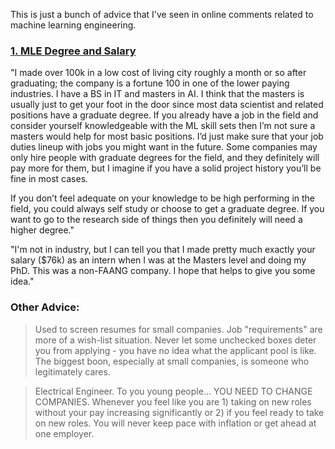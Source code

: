 This is just a bunch of advice that I've seen in online comments related to machine learning engineering.


### [1. MLE Degree and Salary](https://www.reddit.com/r/MachineLearning/comments/185y5wn/d_machine_learning_engineer_salary_increase/)
"I made over 100k in a low cost of living city roughly a month or so after graduating; the company is a fortune 100 in one of the lower paying industries. I have a BS in IT and masters in AI. I think that the masters is usually just to get your foot in the door since most data scientist and related positions have a graduate degree. If you already have a job in the field and consider yourself knowledgeable with the ML skill sets then I’m not sure a masters would help for most basic positions. I’d just make sure that your job duties lineup with jobs you might want in the future. Some companies may only hire people with graduate degrees for the field, and they definitely will pay more for them, but I imagine if you have a solid project history you’ll be fine in most cases.

If you don’t feel adequate on your knowledge to be high performing in the field, you could always self study or choose to get a graduate degree. If you want to go to the research side of things then you definitely will need a higher degree."

"I'm not in industry, but I can tell you that I made pretty much exactly your salary ($76k) as an intern when I was at the Masters level and doing my PhD. This was a non-FAANG company. I hope that helps to give you some idea."

### Other Advice:
>Used to screen resumes for small companies. Job "requirements" are more of a wish-list situation. Never let some unchecked boxes deter you from applying - you have no idea what the applicant pool is like. The biggest boon, especially at small companies, is someone who legitimately cares.

> Electrical Engineer. To you young people… YOU NEED TO CHANGE COMPANIES. Whenever you feel like you are 1) taking on new roles without your pay increasing significantly or 2) if you feel ready to take on new roles. You will never keep pace with inflation or get ahead at one employer.